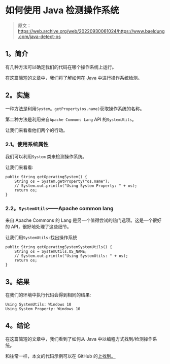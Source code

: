 # 如何使用 Java 检测操作系统

> 原文：<https://web.archive.org/web/20220930061024/https://www.baeldung.com/java-detect-os>

## 1。简介

有几种方法可以确定我们的代码在哪个操作系统上运行。

在这篇简短的文章中，我们将了解如何在 Java 中进行操作系统检测。

## 2。实施

一种方法是利用`System`。`getProperty(os.name)`获取操作系统的名称。

第二种方法是利用来自`Apache Commons Lang` API 的`SystemUtils`。

让我们来看看他们两个的行动。

### 2.1。使用系统属性

我们可以利用`System` 类来检测操作系统。

让我们来看看:

```
public String getOperatingSystem() {
    String os = System.getProperty("os.name");
    // System.out.println("Using System Property: " + os);
    return os;
}
```

### 2.2。`SystemUtils`——Apache common lang

来自 Apache Commons 的 Lang 是另一个值得尝试的热门选项。这是一个很好的 API，很好地处理了这些细节。

让我们用`SystemUtils:`找出操作系统

```
public String getOperatingSystemSystemUtils() {
    String os = SystemUtils.OS_NAME;
    // System.out.println("Using SystemUtils: " + os);
    return os;
}
```

## 3。结果

在我们的环境中执行代码会得到相同的结果:

```
Using SystemUtils: Windows 10
Using System Property: Windows 10
```

## 4。结论

在这篇简短的文章中，我们看到了如何从 Java 中以编程方式找到/检测操作系统。

和往常一样，本文的代码示例可以在 GitHub 的[上找到。](https://web.archive.org/web/20221030103547/https://github.com/eugenp/tutorials/tree/master/core-java-modules/core-java-os)